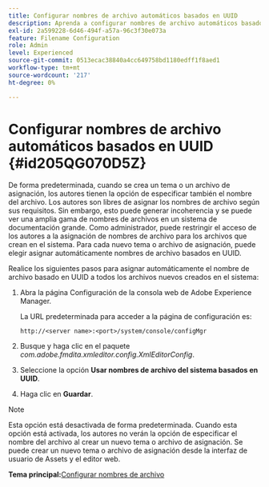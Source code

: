 ```yaml
---
title: Configurar nombres de archivo automáticos basados en UUID
description: Aprenda a configurar nombres de archivo automáticos basados en UUID
exl-id: 2a599228-6d46-494f-a57a-96c3f30e073a
feature: Filename Configuration
role: Admin
level: Experienced
source-git-commit: 0513ecac38840a4cc649758bd1180edff1f8aed1
workflow-type: tm+mt
source-wordcount: '217'
ht-degree: 0%

---
```


# Configurar nombres de archivo automáticos basados en UUID {#id205QG070D5Z}

De forma predeterminada, cuando se crea un tema o un archivo de asignación, los autores tienen la opción de especificar también el nombre del archivo. Los autores son libres de asignar los nombres de archivo según sus requisitos. Sin embargo, esto puede generar incoherencia y se puede ver una amplia gama de nombres de archivos en un sistema de documentación grande. Como administrador, puede restringir el acceso de los autores a la asignación de nombres de archivo para los archivos que crean en el sistema. Para cada nuevo tema o archivo de asignación, puede elegir asignar automáticamente nombres de archivo basados en UUID.

Realice los siguientes pasos para asignar automáticamente el nombre de archivo basado en UUID a todos los archivos nuevos creados en el sistema:

1. Abra la página Configuración de la consola web de Adobe Experience Manager.

   La URL predeterminada para acceder a la página de configuración es:

   ```http
   http://<server name>:<port>/system/console/configMgr
   ```

1. Busque y haga clic en el paquete *com.adobe.fmdita.xmleditor.config.XmlEditorConfig*.

1. Seleccione la opción **Usar nombres de archivo del sistema basados en UUID**.

1. Haga clic en **Guardar**.


>[!NOTE]
>
> Esta opción está desactivada de forma predeterminada. Cuando esta opción está activada, los autores no verán la opción de especificar el nombre del archivo al crear un nuevo tema o archivo de asignación. Se puede crear un nuevo tema o archivo de asignación desde la interfaz de usuario de Assets y el editor web.

**Tema principal:**&#x200B;[ Configurar nombres de archivo](conf-file-names.md)
